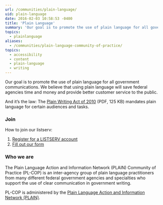 ```yaml
---
url: /communities/plain-language/
uid: plain-language
date: 2016-02-03 10:58:53 -0400
title: 'Plain Language'
summary: 'Our goal is to promote the use of plain language for all government communications.'
topics:
  - plainlanguage
aliases:
  - /communities/plain-language-community-of-practice/
topics:
  - accessibility
  - content
  - plain-language
  - writing
---
```


Our goal is to promote the use of plain language for all government communications. We believe that using plain language will save federal agencies time and money and provide better customer service to the public.

And it’s the law: The [Plain Writing Act of 2010](https://www.gpo.gov/fdsys/pkg/PLAW-111publ274/pdf/PLAW-111publ274.pdf) (PDF, 125 KB) mandates plain language for certain audiences and tasks.

### Join

How to join our listserv:

1. [Register for a LISTSERV account](https://listserv.gsa.gov/cgi-bin/wa.exe?GETPW1=SUBED1%3DPL-COP-MAIN&X=&Y=)
2. [Fill out our form](https://listserv.gsa.gov/cgi-bin/wa.exe?SUBED1=PL-COP-MAIN)


### Who we are

The Plain Language Action and Information Network (PLAIN) Community of Practice (PL-COP) is an inter-agency group of plain language practitioners from many different federal government agencies and specialties who support the use of clear communication in government writing.

PL-COP is administered by the [Plain Language Action and Information Network (PLAIN)](http://www.plainlanguage.gov/).
